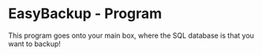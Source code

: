 # EasyBackup - Program
This program goes onto your main box, where the SQL database is that you want to backup!
